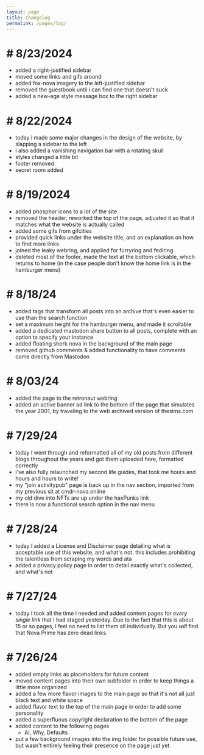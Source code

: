```yaml
---
layout: page
title: Changelog
permalink: /pages/log/
---
```

# # 8/23/2024

- added a right-justified sidebar
- moved some links and gifs around
- added fox-nova imagery to the left-justified sidebar
- removed the guestbook until i can find one that doesn't suck
- added a new-age style message box to the right sidebar

# # 8/22/2024

- today i made some major changes in the design of the website, by slapping a sidebar to the left
- i also added a vanishing navigation bar with a rotating skull
- styles changed a little bit
- footer removed
- secret room added

# # 8/19/2024

- added phosphor icons to a lot of the site
- removed the header, reworked the top of the page, adjusted it so that it matches what the website is actually called
- added some gifs from gifcities
- provided quick links under the website title, and an explanation on how to find more links
- joined the leaky webring, and applied for furryring and fediring
- deleted most of the footer, made the text at the bottom clickable, which returns to home (in the case people don't know the home link is in the hamburger menu)

# # 8/18/24

- added tags that transform all posts into an archive that's even easier to use than the search function
- set a maximum height for the hamburger menu, and made it scrollable
- added a dedicated mastodon share button to all posts, complete with an option to specify your instance
- added floating shork nova in the background of the main page
- removed github comments & added functionality to have comments come directly from Mastodon

# # 8/03/24

- added the page to the retronaut webring
- added an active banner ad link to the bottom of the page that simulates the year 2001, by traveling to the web archived version of thesims.com

# # 7/29/24

- today I went through and reformatted all of my old posts from different blogs throughout the years and got them uploaded here, formatted correctly
- i've also fully relaunched my second life guides, that took me hours and hours and hours to write!
- my "join activitypub" page is back up in the nav section, imported from my previous sit at cmdr-nova.online
- my old dive into NFTs are up under the haxPunks link
- there is now a functional search option in the nav menu

# # 7/28/24

- today I added a License and Disclaimer page detailing what is acceptable use of this website, and what's not. this includes prohibiting the talentless from scraping my words and ata
- added a privacy policy page in order to detail exactly what's collected, and what's not

# # 7/27/24

- today I took all the time I needed and added content pages for *every single link* that I had staged yesterday. Due to the fact that this is about 15 or so pages, I feel no need to list them all individually. But you *will* find that Nova Prime has zero dead links.

# # 7/26/24

- added empty links as placeholders for future content
- moved content pages into their own subfolder in order to keep things a little more organized
- added a few more flavor images to the main page so that it's not all just black text and white space
- added flavor text to the top of the main page in order to add some personality
- added a superfluous copyright declaration to the bottom of the page
- added content to the following pages
  * AI, Why, Defaults
- put a few background images into the img folder for possible future use, but wasn't entirely feeling their presence on the page just yet